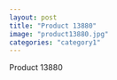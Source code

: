 ```yaml
---
layout: post
title: "Product 13880"
image: "product13880.jpg"
categories: "category1"
---
```

Product 13880
